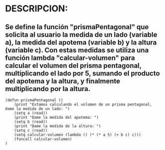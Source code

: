 # DESCRIPCION:
## Se define la función "prismaPentagonal" que solicita al usuario la medida de un lado (variable a), la medida del apotema (variable b) y la altura (variable c). Con estas medidas se utiliza una función lambda "calcular-volumen" para calcular el volumen del prisma pentagonal, multiplicando el lado por 5, sumando el producto del apotema y la altura, y finalmente multiplicando por la altura.
~~~
(defun prismaPentagonal ()
	(print "Estamos calculando el volumen de un prisma pentagonal, dame la medida de un lado: ")
	(setq a (read))
    (print "Dame la medida del apotema: ")
	(setq b (read))
	(print "Dame la medida de la altura: ")
	(setq c (read))
	(setq calcular-volumen (lambda () (* (* a 5) (+ b c) c)))
	(funcall calcular-volumen)
)
~~~
